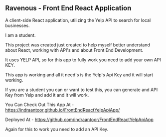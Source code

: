 ## Ravenous - Front End React Application

A client-side React application, utilizing the Yelp API to search for local businesses.

I am a student.

This project was created just created to help myself better understand about React, working with API's and 
about Front End Development.

It uses YELP API, so for this app to fully work you need to add your own API KEY.

This app is working and all it need's is the Yelp's Api Key and it will start working.

If you are a student you can or want to test this, you can generate and API Key from Yelp and add it and it will work.

You Can Check Out This App At - https://indraantoor.github.io/FrontEndReactYelpApiApp/ 

Deployed At - https://github.com/indraantoor/FrontEndReactYelpApiApp

Again for this to work you need to add an API Key.

